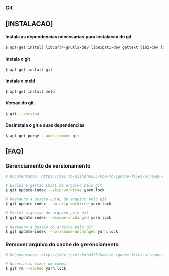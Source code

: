 ### Git

## [INSTALACAO]

#### Instala as dependencias necessarias para instalacao do git

```bash
$ apt-get install libcurl4-gnutls-dev libexpat1-dev gettext libz-dev libssl-dev
```

#### Instala o git

```bash
$ apt-get install git
```

#### Instala o meld

```bash
$ apt-get install meld
```

#### Versao do git

```bash
$ git --version
```

#### Desinstala o git e suas dependencias

```bash
$ apt-get purge --auto-remove git
```

## [FAQ]

### Gerenciamento de versionamento

```bash
# Documentacao: https://dev.to/nishina555/how-to-ignore-files-already-managed-with-git-locally-19oo

# Exclui a gestao LOCAL do arquivo pelo git
$ git update-index --skip-worktree yarn.lock

# Restaura a gestao LOCAL do arquivo pelo git
$ git update-index --no-skip-worktree yarn.lock

# Exclui a gestao do arquivo pelo git
$ git update-index --assume-unchanged yarn.lock

# Restaura a gestao do arquivo pelo git
$ git update-index --no-assume-unchanged yarn.lock
```

### Remover arquivo do cache de gerenciamento

```bash
# Documentacao: https://dev.to/nishina555/how-to-ignore-files-already-managed-with-git-locally-19oo

# Necessario fazer um commit
$ git rm --cached yarn.lock
```
